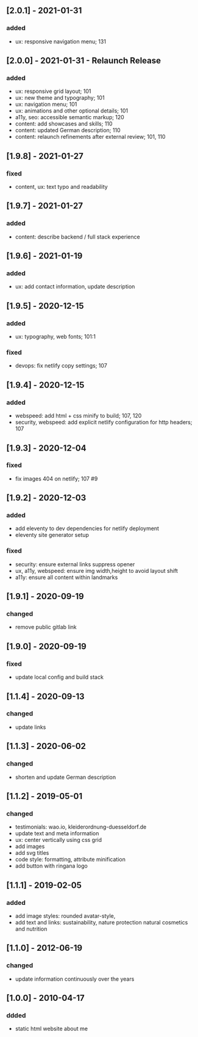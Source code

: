 ## [2.0.1] - 2021-01-31
### added
- ux: responsive navigation menu; 131

## [2.0.0] - 2021-01-31 - Relaunch Release
### added
- ux: responsive grid layout; 101
- ux: new theme and typography; 101
- ux: navigation menu; 101
- ux: animations and other optional details; 101
- a11y, seo: accessible semantic markup; 120
- content: add showcases and skills; 110
- content: updated German description; 110
- content: relaunch refinements after external review; 101, 110

## [1.9.8] - 2021-01-27
### fixed
- content, ux: text typo and readability

## [1.9.7] - 2021-01-27
### added
- content: describe backend / full stack experience

## [1.9.6] - 2021-01-19
### added
- ux: add contact information, update description

## [1.9.5] - 2020-12-15
### added
- ux: typography, web fonts; 101:1
### fixed
- devops: fix netlify copy settings; 107

## [1.9.4] - 2020-12-15
### added
- webspeed: add html + css minify to build; 107, 120
- security, webspeed: add explicit netlify configuration for http headers; 107

## [1.9.3] - 2020-12-04
### fixed
- fix images 404 on netlify; 107 #9

## [1.9.2] - 2020-12-03
### added
- add eleventy to dev dependencies for netlify deployment
- eleventy site generator setup
### fixed
- security: ensure external links suppress opener
- ux, a11y, webspeed: ensure img width,height to avoid layout shift
- a11y: ensure all content within landmarks

## [1.9.1] - 2020-09-19
### changed
- remove public gitlab link

## [1.9.0] - 2020-09-19
### fixed
- update local config and build stack

## [1.1.4] - 2020-09-13
### changed
- update links

## [1.1.3] - 2020-06-02
### changed
- shorten and update German description

## [1.1.2] - 2019-05-01
### changed
- testimonials: wao.io, kleiderordnung-duesseldorf.de
- update text and meta information
- ux: center vertically using css grid
- add images
- add svg titles
- code style: formatting, attribute minification
- add button with ringana logo

## [1.1.1] - 2019-02-05
### added
- add image styles: rounded avatar-style,
- add text and links: sustainability, nature protection natural cosmetics and nutrition

## [1.1.0] - 2012-06-19
### changed
- update information continuously over the years

## [1.0.0] - 2010-04-17
### ddded
- static html website about me
